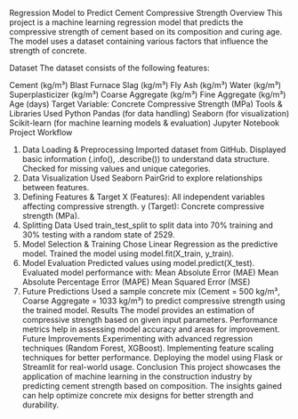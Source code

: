 Regression Model to Predict Cement Compressive Strength
Overview
This project is a machine learning regression model that predicts the compressive strength of cement based on its composition and curing age. The model uses a dataset containing various factors that influence the strength of concrete.

Dataset
The dataset consists of the following features:

Cement (kg/m³)
Blast Furnace Slag (kg/m³)
Fly Ash (kg/m³)
Water (kg/m³)
Superplasticizer (kg/m³)
Coarse Aggregate (kg/m³)
Fine Aggregate (kg/m³)
Age (days)
Target Variable: Concrete Compressive Strength (MPa)
Tools & Libraries Used
Python
Pandas (for data handling)
Seaborn (for visualization)
Scikit-learn (for machine learning models & evaluation)
Jupyter Notebook
Project Workflow
1. Data Loading & Preprocessing
Imported dataset from GitHub.
Displayed basic information (.info(), .describe()) to understand data structure.
Checked for missing values and unique categories.
2. Data Visualization
Used Seaborn PairGrid to explore relationships between features.
3. Defining Features & Target
X (Features): All independent variables affecting compressive strength.
y (Target): Concrete compressive strength (MPa).
4. Splitting Data
Used train_test_split to split data into 70% training and 30% testing with a random state of 2529.
5. Model Selection & Training
Chose Linear Regression as the predictive model.
Trained the model using model.fit(X_train, y_train).
6. Model Evaluation
Predicted values using model.predict(X_test).
Evaluated model performance with:
Mean Absolute Error (MAE)
Mean Absolute Percentage Error (MAPE)
Mean Squared Error (MSE)
7. Future Predictions
Used a sample concrete mix (Cement = 500 kg/m³, Coarse Aggregate = 1033 kg/m³) to predict compressive strength using the trained model.
Results
The model provides an estimation of compressive strength based on given input parameters.
Performance metrics help in assessing model accuracy and areas for improvement.
Future Improvements
Experimenting with advanced regression techniques (Random Forest, XGBoost).
Implementing feature scaling techniques for better performance.
Deploying the model using Flask or Streamlit for real-world usage.
Conclusion
This project showcases the application of machine learning in the construction industry by predicting cement strength based on composition. The insights gained can help optimize concrete mix designs for better strength and durability.

